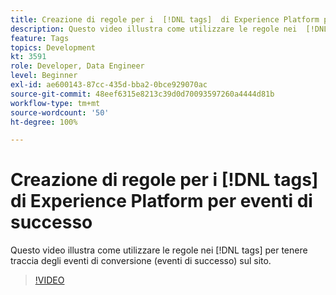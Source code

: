```yaml
---
title: Creazione di regole per i  [!DNL tags]  di Experience Platform per eventi di successo
description: Questo video illustra come utilizzare le regole nei  [!DNL tags]  per tenere traccia degli eventi di conversione (eventi di successo) sul sito.
feature: Tags
topics: Development
kt: 3591
role: Developer, Data Engineer
level: Beginner
exl-id: ae600143-87cc-435d-bba2-0bce929070ac
source-git-commit: 48eef6315e8213c39d0d70093597260a4444d81b
workflow-type: tm+mt
source-wordcount: '50'
ht-degree: 100%

---
```


# Creazione di regole per i [!DNL tags] di Experience Platform per eventi di successo

Questo video illustra come utilizzare le regole nei [!DNL tags] per tenere traccia degli eventi di conversione (eventi di successo) sul sito.

>[!VIDEO](https://video.tv.adobe.com/v/28778/?quality=12&learn=on)
